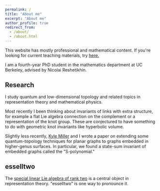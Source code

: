 ```yaml
---
permalink: /
title: "About me"
excerpt: "About me"
author_profile: true
redirect_from: 
  - /about/
  - /about.html
---
```


This website has mostly professional and mathematical content.
If you're looking for current teaching materials, try [here.](http://math.berkeley.edu/~cmcs/)

I am a fourth-year PhD student in the mathematics department at UC Berkeley, advised by Nicolai Reshetikhin.

## Research
I study quantum and low-dimensional topology and related topics in representation theory and mathematical physics.

Most recently I been thinking about invariants of links with extra structure, for example a flat Lie algebra connection on the complement or a representation of the knot group.
These are conjectured to have something to do with geometric knot invariants like hyperbolic volume.

Slightly less recently, [Kyle Miller](math.berkeley.edu/~kmill) and I wrote a paper on extending some quantum-topology techniques for planar graphs to graphs embedded in higher-genus surfaces.
In particular, we found a state-sum invariant of embedded graphs called the "S-polynomial."

## esselltwo
The [special linear Lie algebra of rank two](https://en.wikipedia.org/wiki/Special_linear_Lie_algebra) is a central object in representation theory.
"esselltwo" is one way to pronounce it.